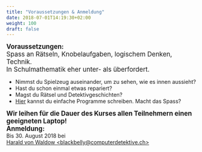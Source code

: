 ```yaml
---
title: "Voraussetzungen & Anmeldung"
date: 2018-07-01T14:19:30+02:00
weight: 100
draft: false
---
```


<div class="alert alert-success">
<b style=font-size:120%;">Voraussetzungen:</b><br />
<span style=font-size:120%;">
Spass an Rätseln, Knobelaufgaben, logischem Denken, Technik.<br />In Schulmathematik eher unter- als überfordert.</span>
<ul>
	<li>Nimmst du Spielzeug auseinander, um zu sehen, wie es innen aussieht?</li>
	<li>Hast du schon einmal etwas repariert?</li>
	<li>Magst du Rätsel und Detektivgeschichten?</li>
	<li><a href="https://blockly-games.appspot.com/?lang=de" target="_blank">Hier</a> kannst du einfache Programme schreiben. Macht das Spass?</li>
</ul>
</div>

<!--more-->

<div class="alert alert-info">
	<b style=font-size:120%;">Wir leihen für die Dauer des Kurses allen Teilnehmern einen geeigneten Laptop!</b>
</div>

<div class="alert alert-success">
	<b style=font-size:120%;">Anmeldung:</b><br />Bis 30. August 2018 bei <br />
	<a href="mailto:blackbelly@computerdetektive.ch">Harald von Waldow &lt;blackbelly@computerdetektive.ch&gt;</a></br>
</div>

